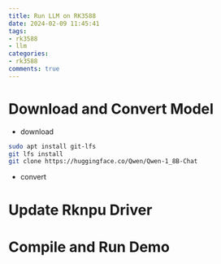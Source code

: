 ```yaml
---
title: Run LLM on RK3588
date: 2024-02-09 11:45:41
tags:
- rk3588
- llm
categories:
- rk3588
comments: true
---
```


# Download and Convert Model

- download
```bash
sudo apt install git-lfs
git lfs install
git clone https://huggingface.co/Qwen/Qwen-1_8B-Chat
```
- convert


# Update Rknpu Driver

# Compile and Run Demo